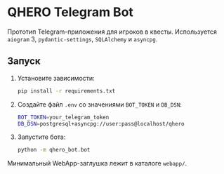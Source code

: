 # QHERO Telegram Bot

Прототип Telegram-приложения для игроков в квесты. Используется `aiogram` 3, `pydantic-settings`, `SQLAlchemy` и `asyncpg`.

## Запуск
1. Установите зависимости:
   ```bash
   pip install -r requirements.txt
   ```
2. Создайте файл `.env` со значениями `BOT_TOKEN` и `DB_DSN`:
   ```bash
   BOT_TOKEN=your_telegram_token
   DB_DSN=postgresql+asyncpg://user:pass@localhost/qhero
   ```
3. Запустите бота:
   ```bash
   python -m qhero_bot.bot
   ```

Минимальный WebApp-заглушка лежит в каталоге `webapp/`.
